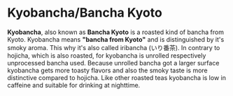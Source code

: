 # Kyobancha/Bancha Kyoto

**Kyobancha**, also known as **Bancha Kyoto** is a roasted kind of bancha from Kyoto. Kyobancha means **"bancha from Kyoto"** and is distinguished by it's smoky aroma. This why it's also called iribancha (いり番茶). In contrary to hojicha, which is also roasted, for kyobancha is unrolled respectively unprocessed bancha used. Because unrolled bancha got a larger surface kyobancha gets more toasty flavors and also the smoky taste is more distinctive compared to hojicha. Like other roasted teas kyobancha is low in caffeine and suitable for drinking at nighttime. 
